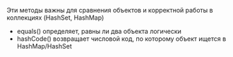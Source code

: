 Эти методы важны для сравнения объектов и корректной работы в коллекциях (HashSet, HashMap)
- equals() определяет, равны ли два объекта логически
- hashCode() возвращает числовой код, по которому объект ищется в HashMap/HashSet